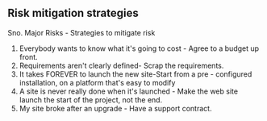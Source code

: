 ##	Risk mitigation strategies

Sno. Major Risks - Strategies to mitigate risk

1. Everybody wants to know what it's going to cost - Agree to a budget up front.
1. Requirements aren't clearly defined- Scrap the requirements.
1. It takes FOREVER to launch the new site-Start from a pre - configured installation, on a platform that's easy to modify
1. A site is never really done when it's launched - Make the web site launch the start of the project, not the end.
1. My site broke after an upgrade - Have a support contract.
